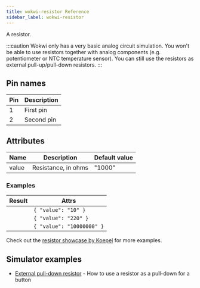 ```yaml
---
title: wokwi-resistor Reference
sidebar_label: wokwi-resistor
---
```


A resistor.

<wokwi-resistor value="470"></wokwi-resistor>

:::caution
Wokwi only has a very basic analog circuit simulation. You won't be able to use resistors together with
analog components (e.g. potentiometer or NTC temperature sensor). You can still use the resistors as external
pull-up/pull-down resistors.
:::

## Pin names

| Pin | Description |
| --- | ----------- |
| 1   | First pin   |
| 2   | Second pin  |

## Attributes

| Name  | Description         | Default value |
| ----- | ------------------- | ------------- |
| value | Resistance, in ohms | "1000"        |

### Examples

| Result                              | Attrs                     |
| ----------------------------------- | ------------------------- |
| <wokwi-resistor value="10" />        | `{ "value": "10" }`        |
| <wokwi-resistor value="220" />      | `{ "value": "220" }`      |
| <wokwi-resistor value="10000000" /> | `{ "value": "10000000" }` |

Check out the [resistor showcase by Koepel](https://wokwi.com/projects/300936732038136328) for more examples.

## Simulator examples

- [External pull-down resistor](https://wokwi.com/projects/302214836102627848) - How to use a resistor as a pull-down for a button
